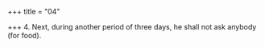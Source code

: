 +++
title = "04"

+++
4. Next, during another period of three days, he shall not ask anybody (for food).
